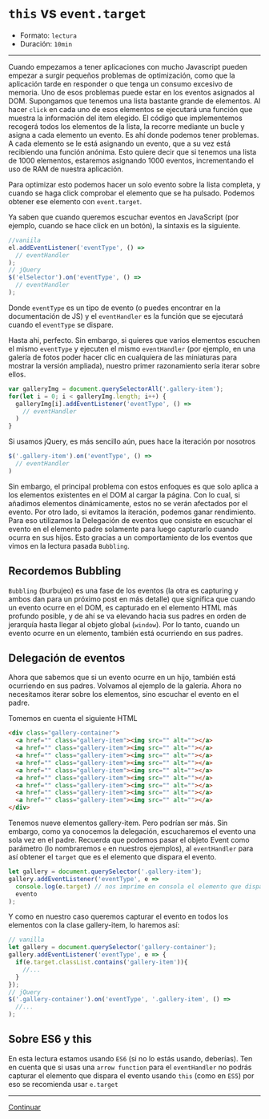 # `this` vs `event.target`

* Formato: `lectura`
* Duración: `10min`

***

Cuando empezamos a tener aplicaciones con mucho Javascript pueden empezar a
surgir pequeños problemas de optimización, como que la aplicación tarde en
responder o que tenga un consumo excesivo de memoria. Uno de esos problemas
puede estar en los eventos asignados al DOM.
Supongamos que tenemos una lista bastante grande de elementos. Al hacer `click`
en cada uno de esos elementos se ejecutará una función que muestra la
información del item elegido.
El código que implementemos recogerá todos los elementos de la lista, la
recorre mediante un bucle y asigna a cada elemento un evento.
Es ahí donde podemos tener problemas. A cada elemento se le está asignando un
evento, que a su vez está recibiendo una función anónima. Esto quiere decir
que si tenemos una lista de 1000 elementos, estaremos asignando 1000
eventos, incrementando el uso de RAM de nuestra aplicación.

Para optimizar esto podemos hacer un solo evento sobre la lista completa, y
cuando se haga click comprobar el elemento que se ha pulsado. Podemos obtener
ese elemento con `event.target`.

Ya saben que cuando queremos escuchar eventos en JavaScript (por ejemplo,
cuando se hace click en un botón), la sintaxis es la siguiente.

```javascript
//vaniila
el.addEventListener('eventType', () =>
  // eventHandler
);
// jQuery
$('elSelector').on('eventType', () =>
  // eventHandler
);
```

Donde `eventType` es un tipo de evento (o puedes encontrar en la documentación
de JS) y el `eventHandler` es la función que se ejecutará cuando el `eventType`
se dispare.

Hasta ahi, perfecto. Sin embargo, si quieres que varios elementos escuchen el
mismo `eventType` y ejecuten el mismo `eventHandler` (por ejemplo, en una
galería de fotos poder hacer clic en cualquiera de las miniaturas para mostrar
la versión ampliada), nuestro primer razonamiento sería iterar sobre ellos.

```javascript
var galleryImg = document.querySelectorAll('.gallery-item');
for(let i = 0; i < galleryImg.length; i++) {
  galleryImg[i].addEventListener('eventType', () =>
    // eventHandler
  )
}
```

Si usamos jQuery, es más sencillo aún, pues hace la iteración por nosotros

```javascript
$('.gallery-item').on('eventType', () =>
  // eventHandler
)
```

Sin embargo, el principal problema con estos enfoques es que solo aplica a los
elementos existentes en el DOM al cargar la página. Con lo cual, si añadimos
elementos dinámicamente, estos no se verán afectados por el evento. Por otro
lado, si evitamos la iteración, podemos ganar rendimiento. Para eso utilizamos
la Delegación de eventos que consiste en escuchar el evento en el elemento
padre solamente para luego capturarlo cuando ocurra en sus hijos. Esto gracias
a un comportamiento de los eventos que vimos en la lectura pasada `Bubbling`.

## Recordemos Bubbling

`Bubbling` (burbujeo) es una fase de los eventos (la otra es capturing y ambos
dan para un próximo post en más detalle) que significa que cuando un evento
ocurre en el DOM, es capturado en el elemento HTML más profundo posible, y de
ahí se va elevando hacia sus padres en orden de jerarquía hasta llegar al
objeto global (`window`). Por lo tanto, cuando un evento ocurre en un elemento,
también está ocurriendo en sus padres.

## Delegación de eventos

Ahora que sabemos que si un evento ocurre  en un hijo, también está ocurriendo
en sus padres. Volvamos al ejemplo de la galería. Ahora no necesitamos iterar
sobre los elementos, sino escuchar el evento en el padre.

Tomemos en cuenta el siguiente HTML

```html
<div class="gallery-container">
  <a href="" class="gallery-item"><img src="" alt=""></a>
  <a href="" class="gallery-item"><img src="" alt=""></a>
  <a href="" class="gallery-item"><img src="" alt=""></a>
  <a href="" class="gallery-item"><img src="" alt=""></a>
  <a href="" class="gallery-item"><img src="" alt=""></a>
  <a href="" class="gallery-item"><img src="" alt=""></a>
  <a href="" class="gallery-item"><img src="" alt=""></a>
  <a href="" class="gallery-item"><img src="" alt=""></a>
  <a href="" class="gallery-item"><img src="" alt=""></a>
</div>
```

Tenemos nueve elementos gallery-item. Pero podrían ser más. Sin embargo, como
ya conocemos la delegación, escucharemos el evento una sola vez en el padre.
Recuerda que podemos pasar el objeto Event como parámetro (lo nombraremos `e`
en nuestros ejemplos), al `eventHandler` para así obtener el `target` que es
el elemento que dispara el evento.

```javascript
let gallery = document.querySelector('.gallery-item');
gallery.addEventListener('eventType', e =>
  console.log(e.target) // nos imprime en consola el elemento que dispara el
  evento
);
```

Y como en nuestro caso queremos capturar el evento en todos los elementos con
la clase gallery-item, lo haremos así:

```javascript
// vanilla
let gallery = document.querySelector('gallery-container');
gallery.addEventListener('eventType', e => {
  if(e.target.classList.contains('gallery-item')){
    //...
  }
});
// jQuery
$('.gallery-container').on('eventType', '.gallery-item', () =>
  //...
);
```

## Sobre ES6 y this

En esta lectura estamos usando `ES6` (si no lo estás usando, deberías). Ten en
cuenta que si usas una `arrow function` para el `eventHandler` no podrás
capturar el elemento que dispara el evento usando `this` (como en `ES5`) por
eso se recomienda usar `e.target`

***

[Continuar](03-exercises.md)
